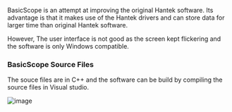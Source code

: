 BasicScope is an attempt at improving the original Hantek software. Its advantage is that it makes use of the Hantek drivers and can store data for larger time than original Hantek software. 

However, The user interface is not good as the screen kept flickering and the software is only Windows compatible.

### BasicScope Source Files

The souce files are in C++ and the software can be build by compiling the source files in Visual studio.

![image](https://user-images.githubusercontent.com/51395566/187034129-41ceffe6-7034-4480-b4bc-99a149c2d19d.png)

